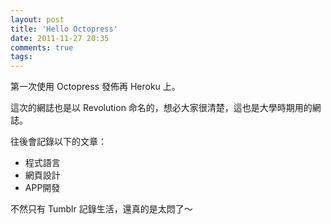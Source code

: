 ```yaml
---
layout: post
title: 'Hello Octopress'
date: 2011-11-27 20:35
comments: true
tags: 
---
```



第一次使用 Octopress 發佈再 Heroku 上。

這次的網誌也是以 Revolution 命名的，想必大家很清楚，這也是大學時期用的網誌。

往後會記錄以下的文章：

* 程式語言
* 網頁設計
* APP開發

不然只有 Tumblr 記錄生活，還真的是太悶了～

